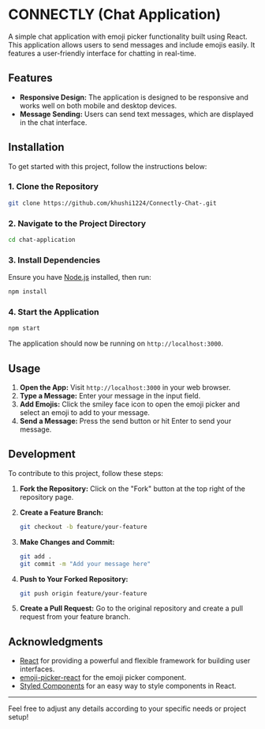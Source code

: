 
# CONNECTLY (Chat Application)

A simple chat application with emoji picker functionality built using React. This application allows users to send messages and include emojis easily. It features a user-friendly interface for chatting in real-time.

## Features

- **Responsive Design:** The application is designed to be responsive and works well on both mobile and desktop devices.
- **Message Sending:** Users can send text messages, which are displayed in the chat interface.

## Installation

To get started with this project, follow the instructions below:

### 1. Clone the Repository

```bash
git clone https://github.com/khushi1224/Connectly-Chat-.git
```

### 2. Navigate to the Project Directory

```bash
cd chat-application
```

### 3. Install Dependencies

Ensure you have [Node.js](https://nodejs.org/) installed, then run:

```bash
npm install
```

### 4. Start the Application

```bash
npm start
```

The application should now be running on `http://localhost:3000`.

## Usage

1. **Open the App:** Visit `http://localhost:3000` in your web browser.
2. **Type a Message:** Enter your message in the input field.
3. **Add Emojis:** Click the smiley face icon to open the emoji picker and select an emoji to add to your message.
4. **Send a Message:** Press the send button or hit Enter to send your message.


## Development

To contribute to this project, follow these steps:

1. **Fork the Repository:** Click on the "Fork" button at the top right of the repository page.
2. **Create a Feature Branch:**

   ```bash
   git checkout -b feature/your-feature
   ```

3. **Make Changes and Commit:**

   ```bash
   git add .
   git commit -m "Add your message here"
   ```

4. **Push to Your Forked Repository:**

   ```bash
   git push origin feature/your-feature
   ```

5. **Create a Pull Request:** Go to the original repository and create a pull request from your feature branch.



## Acknowledgments

- [React](https://reactjs.org/) for providing a powerful and flexible framework for building user interfaces.
- [emoji-picker-react](https://github.com/joeattardi/emoji-picker-react) for the emoji picker component.
- [Styled Components](https://styled-components.com/) for an easy way to style components in React.

---

Feel free to adjust any details according to your specific needs or project setup!
